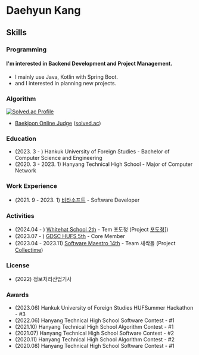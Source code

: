 # Daehyun Kang

## Skills

### Programming
#### I'm interested in Backend Development and Project Management.
- I mainly use Java, Kotlin with Spring Boot. 
- and I interested in planning new projects.

### Algorithm
[![Solved.ac Profile](http://mazassumnida.wtf/api/generate_badge?boj=daehyuh)](https://solved.ac/profile/daehyuh)

- [Baekjoon Online Judge](https://www.acmicpc.net/user/daehyuh) ([solved.ac](https://solved.ac/profile/daehyuh))

### Education
- (2023. 3 - ) Hankuk University of Foreign Studies - Bachelor of Computer Science and Engineering
- (2020. 3 - 2023. 1) Hanyang Technical High School - Major of Computer Network


### Work Experience
- (2021. 9 - 2023. 1) [비타소프트](http://www.vitasoft.co.kr/) - Software Developer

### Activities
- (2024.04 - ) [Whitehat School 2th](https://whitehatschool.kr/) - Tem 포도청 (Project [포도청](https://github.com/WHS-GREANGRAPE-PROJECT)])
- (2023.07 - ) [GDSC HUFS 5th](https://gdsc.community.dev/hankuk-university-of-foreign-studies/) - Core Member
- (2023.04 - 2023.11) [Software Maestro 14th](https://www.swmaestro.org/sw/main/main.do) - Team 새싹들 (Project [Collectime](https://github.com/SWM-Collectime))


### License
- (2022) 정보처리산업기사

### Awards
- (2023.06) Hankuk University of Foreign Studies HUFSummer Hackathon - #3
- (2022.06) Hanyang Technical High School Software Contest - #1
- (2021.10) Hanyang Technical High School Algorithm Contest - #1
- (2021.07) Hanyang Technical High School Software Contest - #2
- (2020.11) Hanyang Technical High School Algorithm Contest - #2
- (2020.08) Hanyang Technical High School Software Contest - #1
